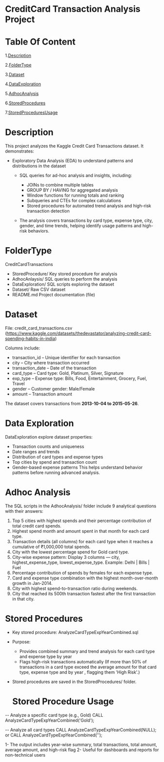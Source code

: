 # **CreditCard Transaction Analysis Project** #
# Table Of Content  #
1.[Description](#Descrption)

2.[FolderType](#FolderType)

3.[Dataset](#Dataset)

4.[DataExploration](#DataExploration)

5.[AdhocAnalysis](#AdhocAnalysis)

6.[StoredProcedures](#StoredProcedures)

7.[StoredProceduresUsage](#StoredProceduresUsage)

 # **Description** #
 
This project analyzes the Kaggle Credit Card Transactions dataset. It demonstrates:
- Exploratory Data Analysis (EDA) to understand patterns and distributions in the dataset
  
     - SQL queries for ad-hoc analysis and insights, including:
       
        - JOINs to combine multiple tables
        - GROUP BY / HAVING for aggregated analysis
        - Window functions for running totals and ranking
        - Subqueries and CTEs for complex calculations
        - Stored procedures for automated trend analysis and high-risk transaction detection
          
    - The analysis covers transactions by card type, expense type, city, gender, and time trends, helping identify usage patterns and high-risk behaviors.
 
 # **FolderType** #
  
CreditCardTransactions
 - StoredProcedure/  Key stored procedure for analysis
 - AdhocAnlaysis/ SQL queries to perform the analysis
 - DataExploration/  SQL scripts exploring the dataset
 - Dataset/ Raw CSV dataset
 - README.md  Project documentation  (file)

# **Dataset** #
File: credit_card_transactions.csv (https://www.kaggle.com/datasets/thedevastator/analyzing-credit-card-spending-habits-in-india)

Columns include:
- transaction_id – Unique identifier for each transaction
- city – City where transaction occurred
- transaction_date – Date of the transaction
- card_type – Card type: Gold, Platinum, Silver, Signature
- exp_type – Expense type: Bills, Food, Entertainment, Grocery, Fuel, Travel
- gender – Customer gender: Male/Female
- amount – Transaction amount
  
The dataset covers transactions from **2013-10-04 to 2015-05-26**.

# **Data Exploration** #

  DataExploration explore dataset properties:

- Transaction counts and uniqueness
- Date ranges and trends
- Distribution of card types and expense types
- Top cities by spend and transaction count
- Gender-based expense patterns
This helps understand behavior patterns before running advanced analysis.

# **Adhoc Analysis** #

The SQL scripts in the AdhocAnalysis/ folder include 9 analytical questions with their answers:


1. Top 5 cities with highest spends and their percentage contribution of total credit card spends.
2. Highest spend month and amount spent in that month for each card type.
3. Transaction details (all columns) for each card type when it reaches a cumulative of ₹1,000,000 total spends.
4. City with the lowest percentage spend for Gold card type.
5. City-wise expense pattern: Display 3 columns — city, highest_expense_type, lowest_expense_type.
   Example: Delhi | Bills | Fuel
6. Percentage contribution of spends by females for each expense type.
7. Card and expense type combination with the highest month-over-month growth in Jan-2014.
8. City with highest spend-to-transaction ratio during weekends.
9. City that reached its 500th transaction fastest after the first transaction in that city.

# **Stored Procedures** #
- Key stored procedure: AnalyzeCardTypeExpYearCombined.sql
- Purpose:
    - Provides combined summary and trend analysis for each card type and expense type by year
    - Flags high-risk transactions automatically (If more than 50% of transactions in a card type exceed the average amount for that card type, expense type and by year ,    flagging them 'High Risk'.)
- Stored procedures are saved in the StoredProcedures/ folder.

  # **Stored Procedure Usage** #
-- Analyze a specific card type (e.g., Gold) CALL AnalyzeCardTypeExpYearCombined('Gold');

-- Analyze all card types CALL AnalyzeCardTypeExpYearCombined(NULL); or CALL AnalyzeCardTypeExpYearCombined('');

1- The output includes year-wise summary, total transactions, total amount, average amount, and high-risk flag
2- Useful for dashboards and reports for non-technical users



